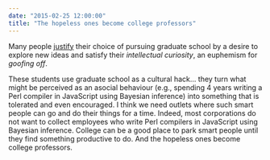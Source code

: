 ```yaml
---
date: "2015-02-25 12:00:00"
title: "The hopeless ones become college professors"
---
```




Many people [justify](http://blog.skanev.org/2013/03/why-not-do-phd-in-computer-science.html) their choice of pursuing graduate school by a desire to explore new ideas and satisfy their <em>intellectual curiosity</em>, an euphemism for <em>goofing off</em>.

These students use graduate school as a cultural hack&hellip; they turn what might be perceived as an asocial behaviour (e.g., spending 4 years writing a Perl compiler in JavaScript using Bayesian inference) into something that is tolerated and even encouraged.
I think we need outlets where such smart people can go and do their things for a time. Indeed, most corporations do not want to collect employees who write Perl compilers in JavaScript using Bayesian inference.
College can be a good place to park smart people until they find something productive to do. And the hopeless ones become college professors.

